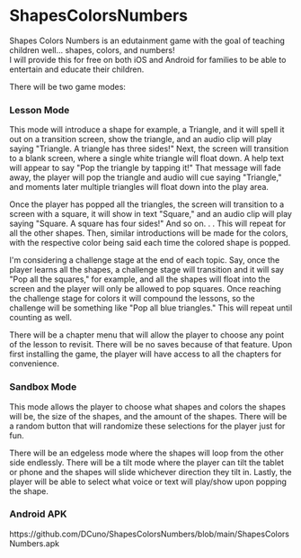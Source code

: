 # ShapesColorsNumbers

Shapes Colors Numbers is an edutainment game with the goal of teaching children well... shapes, colors, and numbers!\
I will provide this for free on both iOS and Android for families to be able to entertain and educate their children.

There will be two game modes:
### Lesson Mode
  <p>This mode will introduce a shape for example, a Triangle, and it will spell it out on a transition screen, show the triangle, and an audio clip will play saying "Triangle. A triangle has three sides!" Next, the screen will transition to a blank screen, where a single white triangle will float down. A help text will appear to say "Pop the triangle by tapping it!" That message will fade away, the player will pop the triangle and audio will cue saying "Triangle," and moments later multiple triangles will float down into the play area. </p>
    <p>Once the player has popped all the triangles, the screen will transition to a screen with a square, it will show in text "Square," and an audio clip will play saying "Square. A square has four sides!" And so on. . . This will repeat for all the other shapes. Then, similar introductions will be made for the colors, with the respective color being said each time the colored shape is popped. </p>
    <p>I'm considering a challenge stage at the end of each topic. Say, once the player learns all the shapes, a challenge stage will transition and it will say "Pop all the squares," for example, and all the shapes will float into the screen and the player will only be allowed to pop squares. Once reaching the challenge stage for colors it will compound the lessons, so the challenge will be something like "Pop all blue triangles." This will repeat until counting as well. </p>
    <p>There will be a chapter menu that will allow the player to choose any point of the lesson to revisit. There will be no saves because of that feature. Upon first installing the game, the player will have access to all the chapters for convenience.</p>
   <h3>Sandbox Mode</h3>
  <p>This mode allows the player to choose what shapes and colors the shapes will be, the size of the shapes, and the amount of the shapes. There will be a random button that will randomize these selections for the player just for fun. </p>
  <p>There will be an edgeless mode where the shapes will loop from the other side endlessly. There will be a tilt mode where the player can tilt the tablet or phone and the shapes will slide whichever direction they tilt in. Lastly, the player will be able to select what voice or text will play/show upon popping the shape. </p>

### Android APK
<p>https://github.com/DCuno/ShapesColorsNumbers/blob/main/ShapesColorsNumbers.apk</p>
